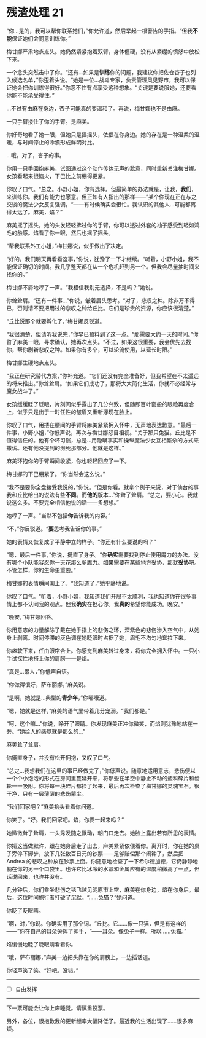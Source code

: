 # 残渣处理 21

“你...是的，我可以帮你联系她们，”你允许道，然后举起一根警告的手指。“但我**不能**保证她们会同意训练你。”

梅甘娜严肃地点点头。她仍然紧紧抱着双臂，身体僵硬，没有从紧绷的愤怒中放松下来。

一个念头突然击中了你。“还有...如果是**训练**你的问题，我建议你把佐仓杏子也列入候选名单，”你歪着头说。“她是一位...战斗专家，负责管理风见野市，我可以保证她会把你训练得很好。”你忍不住有点享受这种想象。“关键是要说服她，还要看你能不能承受得住。”

...不过有由麻在身边，杏子可能真的变温和了。再说，梅甘娜也不是由麻。

一只手臂搂住了你的手臂。是麻美。

你好奇地看了她一眼，但她只是摇摇头，依偎在你身边。她的存在是一种温柔的温暖，与时间停止的冷漠形成鲜明对比。

...哦。对了，杏子的事。

你用一只手回抱麻美，试图通过这个动作传达无声的歉意，同时重新关注梅甘娜。女孩看起来很恼火，下巴比之前绷得更紧。

你叹了口气。“总之。小野小姐，你有选择。但最简单的办法就是，让我，**我们**，来训练你。我们有能力也愿意。但正如有人指出的那样——”某个你现在正在与之交谈的魔法少女反复强调，“——有时候确实会很忙。我认识的其他人...可能都离得太远了。麻美，焰？”

麻美摇了摇头，她的头发轻轻拂过你的手臂，你可以透过外套的袖子感受到轻如鸿毛的触感。焰看了你一眼，然后也摇了摇头。

“帮我联系外工小姐，”梅甘娜说，似乎做出了决定。

“好的。我们明天再看看这事，”你说，犹豫了一下才继续。“听着，小野小姐，我不能保证确切的时间。我几乎整天都在从一个危机赶到另一个。但我会尽量抽时间来找你的。”

梅甘娜不屑地哼了一声。“我相信我别无选择，不是吗？”她说。

你耸耸肩。“还有一件事...”你说，皱着眉头思考。“对了，悲叹之种。除非万不得已，否则请不要把用过的悲叹之种给丘比。它们是珍贵的资源，你应该很清楚。”

“丘比说那个就要孵化了，”梅甘娜反驳道。

“我很清楚，但请听我说完，”你早已预料到了这一点。“那需要大约一天的时间。”你瞥了麻美一眼，寻求确认，她再次点头。“不过，如果这很重要，我会优先去找你，帮你刷新悲叹之种。如果你有多个，可以轮流使用，以延长时限。”

梅甘娜生硬地点点头。

“我正在研究替代方案，”你补充道。“它们还没有完全准备好，但我希望在不太遥远的将来推出。”你耸耸肩。“如果它们成功了，那将大大简化生活，你就不必经常与魔女战斗了。”

女孩缓缓眨了眨眼，片刻间似乎露出了几分兴致，但随即百叶窗般的眼睑再度合上，似乎只是出于一时任性的皱眉又重新浮现在脸上。

你叹了口气，用搂在腰间的手臂将麻美紧紧拥入怀中，无声地表达歉意。“最后一件事，小野小姐，”你低声说，再次与梅甘娜怒目相视。“关于那只兔猫。丘比是不值得信任的。他有个坏习惯，总是...用隐瞒事实和操纵魔法少女互相厮杀的方式来撒谎。还有他没提到的濒死那部分。他就是这样。”

麻美环抱你的手臂瞬间收紧，你也轻轻回应了一下。 

梅甘娜的下巴绷紧了。“你当然会这么说。”

“我不是要你全盘接受我说的，”你说。“但是你看。就拿个例子来说，对于仙台的事我和丘比给出的说法有些**不同**。而**他的**版本...”你耸了耸肩。“总之，要小心。我就说这么多。不要完全相信他说的话——多想想。”

她哼了一声。“当然不包括**你**告诉我的内容。”

“不，”你反驳道。“**要**思考我告诉你的事。”

她的表情又恢复成了平静中立的样子。“你还有什么要说的吗？”

“嗯，最后一件事，”你说，挺直了身子。“你**确实**需要找到停止使用魔力的办法。没有哪个小队能容忍你一天花那么多魔力。如果需要在某些地方妥协，那就**妥协**吧。不管怎样，你的生命更重要。”

梅甘娜的表情瞬间阖上了。“我知道了，”她平静地说。

你叹了口气。“听着，小野小姐，我知道我们开局不太顺利，我也知道你在很多事情上都不认同我的观点。但我**确实**在担心你。我**真的**希望你能成功。晚安。”

“晚安，”梅甘娜回答。

你用意志的力量解除了戴在她手指上的悲伤之环，深紫色的悲伤渗入空气中，从她身上剥离。时间停滞的灰色调在她眨眼时占据了她，眉毛不均匀地耷拉下来。

你瘫软下来，任由眼帘合上。你感觉到麻美转过身来，将你完全拥入怀中。一只小手试探性地搭上你的肩膀——是焰。

“真是...累人，”你低声自语。

“你做得很好，萨布丽娜，”麻美说。

“是啊，她就是...典型的**青少年**，”你嘟囔道。

“嗯，她就是这样，”麻美的语气里带着几分宠溺。“我们都是。”

“呵，这个嘛...”你说，睁开了眼睛。你发现麻美正冲你微笑，而焰则犹豫地站在一旁。“她给人的感觉就是那么的...”

麻美耸了耸肩。

你挺直身子，并没有松开拥抱，又叹了口气。

“总之...我想我们在这里的事已经做完了，”你低声说。随意地运用意志，悲伤便以一个个小泡泡的形式在房间里蔓延开来，将那些在半空中静止不动的塑料碎片和齿轮一一吸附。你将每一块碎片都捡了起来，最后再次检查了梅甘娜的灵魂宝石。很干净，只有一层薄薄的悲伤蒙尘。

“我们回家吧？”麻美抬头看着你问道。

你笑了。“好。我们回家吧。焰，你要一起来吗？”

她微微耸了耸肩，一头秀发随之飘动，朝门口走去。她脸上露出若有所思的表情。

你把这当做默许，跟在她身后走了出去，麻美紧紧依偎着你。离开时，你在她的桌子旁停下脚步，放下几张数百日元的钞票——足够赔偿那个闹钟了，然后把 Andrea 的悲叹之种放在钞票上面。你随意地检查了一下希尔德加德，它仍静静地躺在你的另一个口袋里。也许它比冰冷的水晶和金属应有的温度稍微高了一点，但话说回来，也许并没有。

几分钟后，你们乘坐悲伤之毯飞越见泷原市上空，麻美在你身边，焰在你身后。最后，这位时间旅行者打破了沉默。“……兔猫？”她问道。

你眨了眨眼睛。

“啊，对，”你说。你确实用了那个词。“丘比。它……像一只猫，但是有这样的——”你在自己的耳朵旁挥了挥手，“——耳朵。像兔子一样。所以……兔猫。”

焰缓慢地眨了眨眼睛看着你。

“哦，萨布丽娜，”麻美一边把头靠在你的肩膀上，一边插话道。

你轻声笑了笑。“好吧。没错。”

---

- [ ] 自由发挥

---

下一票可能会让你上床睡觉。请慎重投票。

另外，各位，很抱歉我的更新频率大幅降低了。最近我的生活出现了……很多麻烦。
